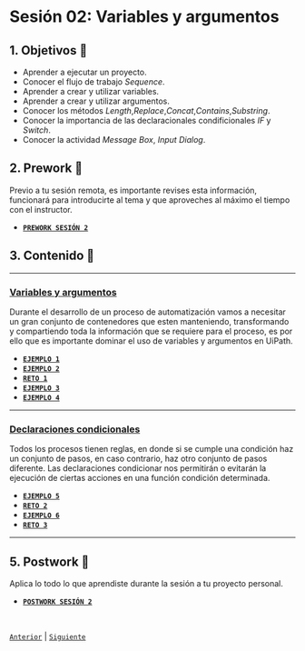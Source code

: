 # Sesión 02: Variables y argumentos

<div>

## 1. Objetivos :dart:

- Aprender a ejecutar un proyecto.
- Conocer el flujo de trabajo *Sequence*.
- Aprender a crear y utilizar variables. 
- Aprender a crear y utilizar argumentos. 
- Conocer los métodos *Length*,*Replace*,*Concat*,*Contains*,*Substring*.
- Conocer la importancia de las declaracionales condificionales *IF* y *Switch*. 
- Conocer la actividad *Message Box*, *Input Dialog*. 

## 2. Prework :notebook_with_decorative_cover:

Previo a tu sesión remota, es importante revises esta información, funcionará para introducirte al tema y que aproveches al máximo el tiempo con el instructor.

- [**`PREWORK SESIÓN 2`**](https://github.com/bot-jcris/RPA-UiPath-Pepsico-2021/raw/main/Session-02/material/Prework_%20Sesi%C3%B3n%202_%20Variables%20y%20Argumentos.pdf)

## 3. Contenido :blue_book:

---

### <ins>Variables y argumentos</ins>

Durante el desarrollo de un proceso de automatización vamos a necesitar un gran conjunto de contenedores que esten manteniendo, transformando y compartiendo toda la información que se requiere para el proceso, es por ello que es importante dominar el uso de variables y argumentos en UiPath.

- [**`EJEMPLO 1`**](Example-01/README.md)
- [**`EJEMPLO 2`**](Example-02/README.md)
- [**`RETO 1`**](Challenge-01/README.md)
- [**`EJEMPLO 3`**](Example-03/README.md)
- [**`EJEMPLO 4`**](Example-04/README.md)

---

### <ins>Declaraciones condicionales</ins>

Todos los procesos tienen reglas, en donde si se cumple una condición haz un conjunto de pasos, en caso contrario, haz otro conjunto de pasos diferente. Las declaraciones condicionar nos permitirán o evitarán la ejecución de ciertas acciones en una función condición determinada.

- [**`EJEMPLO 5`**](Example-05/README.md)
- [**`RETO 2`**](Challenge-02/README.md)
- [**`EJEMPLO 6`**](Example-06/README.md)
- [**`RETO 3`**](Challenge-03/README.md)

---

## 5. Postwork :memo:
Aplica lo todo lo que aprendiste durante la sesión a tu proyecto personal.

- [**`POSTWORK SESIÓN 2`**](Postwork/README.md)

<br>

[`Anterior`](../Session-01/README.md) | [`Siguiente`](../Session-03/README.md)

</div>